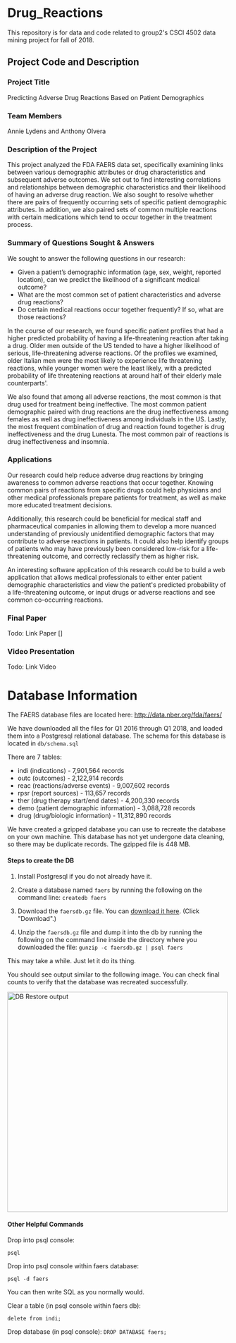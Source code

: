# Drug_Reactions
This repository is for data and code related to group2's CSCI 4502 data mining project for fall of 2018.

## Project Code and Description
### Project Title
Predicting Adverse Drug Reactions Based on Patient Demographics

### Team Members
Annie Lydens and Anthony Olvera

### Description of the Project
This project analyzed the FDA FAERS data set, specifically examining links between various demographic attributes or drug characteristics and subsequent adverse outcomes. We set out to find interesting correlations and relationships between demographic characteristics and their likelihood of having an adverse drug reaction. We also sought to resolve whether there are pairs of frequently occurring sets of specific patient demographic attributes. In addition, we also paired sets of common multiple reactions with certain medications which tend to occur together in the treatment process.

### Summary of Questions Sought & Answers
We sought to answer the following questions in our research:
- Given a patient’s demographic information (age, sex, weight, reported location), can we predict the likelihood of a significant medical outcome?
- What are the most common set of patient characteristics and adverse drug reactions?
- Do certain medical reactions occur together frequently? If so, what are those reactions?  

In the course of our research, we found specific patient profiles that had a higher predicted probability of having a life-threatening reaction after taking a drug. Older men outside of the US tended to have a higher likelihood of serious, life-threatening adverse reactions. Of the profiles we examined, older Italian men were the most likely to experience life threatening reactions, while younger women were the least likely, with a predicted probability of life threatening reactions at around half of their elderly male counterparts'.

We also found that among all adverse reactions, the most common is that drug used for treatment being ineffective. The most common patient demographic paired with drug reactions are the drug ineffectiveness among females as well as drug ineffectiveness among individuals in the US. Lastly, the most frequent combination of drug and reaction found together is drug ineffectiveness and the drug Lunesta. The most common pair of reactions is drug ineffectiveness and insomnia.

### Applications

Our research could help reduce adverse drug reactions by bringing awareness to common adverse reactions that occur together. Knowing common pairs of reactions from specific drugs could help physicians and other medical professionals prepare patients for treatment, as well as make more educated treatment decisions.

Additionally, this research could be beneficial for medical staff and pharmaceutical companies in allowing them to develop a more nuanced understanding of previously unidentified demographic factors that may contribute to adverse reactions in patients. It could also help identify groups of patients who may have previously been considered low-risk for a life-threatening outcome, and correctly reclassify them as higher risk.

An interesting software application of this research could be to build a web application that allows medical professionals to either enter patient demographic characteristics and view the patient's predicted probability of a life-threatening outcome, or input drugs or adverse reactions and see common co-occurring reactions.

### Final Paper
Todo: Link Paper []

### Video Presentation
Todo: Link Video

# Database Information

The FAERS database files are located here:
http://data.nber.org/fda/faers/

We have downloaded all the files for Q1 2016 through Q1 2018, and loaded them into a Postgresql relational database. The schema for this database is located in `db/schema.sql`

There are 7 tables:

- indi (indications) - 7,901,564 records
- outc (outcomes) - 2,122,914 records
- reac (reactions/adverse events) - 9,007,602 records
- rpsr (report sources) - 113,657 records
- ther (drug therapy start/end dates) - 4,200,330 records
- demo (patient demographic information) - 3,088,728 records
- drug (drug/biologic information) - 11,312,890 records

We have created a gzipped database you can use to recreate the database on your own machine. This database has not yet undergone data cleaning, so there may be duplicate records. The gzipped file is 448 MB.

#### Steps to create the DB
1. Install Postgresql if you do not already have it.

2. Create a database named `faers` by running the following on the command line:
```createdb faers```

3. Download the `faersdb.gz` file. You can [download it here](https://drive.google.com/file/d/198NkzdTuvAOdGDbFzPGY8Vv0JoWvGZvi/view?usp=sharing). (Click "Download".)

3. Unzip the `faersdb.gz` file and dump it into the db by running the following on the command line inside the directory where you downloaded the file:
```gunzip -c faersdb.gz | psql faers```

This may take a while. Just let it do its thing.

You should see output similar to the following image. You can check final counts to verify that the database was recreated successfully.

<img src="/docs/db-restore.png" alt="DB Restore output" height="500">

#### Other Helpful Commands

Drop into psql console:

```psql```

Drop into psql console within faers database:

```psql -d faers```

You can then write SQL as you normally would.

Clear a table (in psql console within faers db):

```delete from indi;```

Drop database (in psql console):
```DROP DATABASE faers;```
